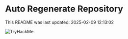 # Auto Regenerate Repository

This README was last updated: 2025-02-09 12:13:02

 ![TryHackMe](https://tryhackme.com/badge/533634)